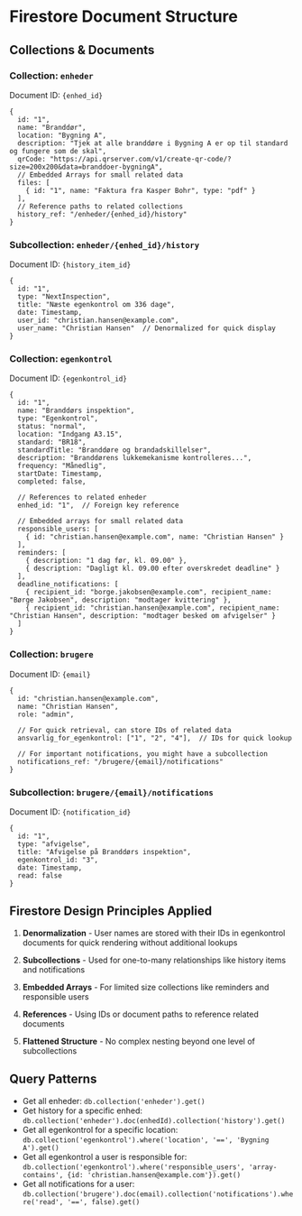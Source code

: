 # Firestore Document Structure

## Collections & Documents

### Collection: `enheder`
Document ID: `{enhed_id}`
```
{
  id: "1",
  name: "Branddør",
  location: "Bygning A",
  description: "Tjek at alle branddøre i Bygning A er op til standard og fungere som de skal",
  qrCode: "https://api.qrserver.com/v1/create-qr-code/?size=200x200&data=branddoer-bygningA",
  // Embedded Arrays for small related data
  files: [
    { id: "1", name: "Faktura fra Kasper Bohr", type: "pdf" }
  ],
  // Reference paths to related collections
  history_ref: "/enheder/{enhed_id}/history"
}
```

### Subcollection: `enheder/{enhed_id}/history`
Document ID: `{history_item_id}`
```
{
  id: "1",
  type: "NextInspection",
  title: "Næste egenkontrol om 336 dage",
  date: Timestamp,
  user_id: "christian.hansen@example.com",
  user_name: "Christian Hansen"  // Denormalized for quick display
}
```

### Collection: `egenkontrol`
Document ID: `{egenkontrol_id}`
```
{
  id: "1",
  name: "Branddørs inspektion",
  type: "Egenkontrol",
  status: "normal",
  location: "Indgang A3.15",
  standard: "BR18",
  standardTitle: "Branddøre og brandadskillelser",
  description: "Branddørens lukkemekanisme kontrolleres...",
  frequency: "Månedlig",
  startDate: Timestamp,
  completed: false,
  
  // References to related enheder
  enhed_id: "1",  // Foreign key reference
  
  // Embedded arrays for small related data
  responsible_users: [
    { id: "christian.hansen@example.com", name: "Christian Hansen" }
  ],
  reminders: [
    { description: "1 dag før, kl. 09.00" },
    { description: "Dagligt kl. 09.00 efter overskredet deadline" }
  ],
  deadline_notifications: [
    { recipient_id: "borge.jakobsen@example.com", recipient_name: "Børge Jakobsen", description: "modtager kvittering" },
    { recipient_id: "christian.hansen@example.com", recipient_name: "Christian Hansen", description: "modtager besked om afvigelser" }
  ]
}
```

### Collection: `brugere`
Document ID: `{email}`
```
{
  id: "christian.hansen@example.com",
  name: "Christian Hansen",
  role: "admin",
  
  // For quick retrieval, can store IDs of related data
  ansvarlig_for_egenkontrol: ["1", "2", "4"],  // IDs for quick lookup
  
  // For important notifications, you might have a subcollection
  notifications_ref: "/brugere/{email}/notifications"
}
```

### Subcollection: `brugere/{email}/notifications`
Document ID: `{notification_id}`
```
{
  id: "1",
  type: "afvigelse",
  title: "Afvigelse på Branddørs inspektion",
  egenkontrol_id: "3",
  date: Timestamp,
  read: false
}
```

## Firestore Design Principles Applied

1. **Denormalization** - User names are stored with their IDs in egenkontrol documents for quick rendering without additional lookups

2. **Subcollections** - Used for one-to-many relationships like history items and notifications

3. **Embedded Arrays** - For limited size collections like reminders and responsible users

4. **References** - Using IDs or document paths to reference related documents

5. **Flattened Structure** - No complex nesting beyond one level of subcollections

## Query Patterns

- Get all enheder: `db.collection('enheder').get()`
- Get history for a specific enhed: `db.collection('enheder').doc(enhedId).collection('history').get()`
- Get all egenkontrol for a specific location: `db.collection('egenkontrol').where('location', '==', 'Bygning A').get()`
- Get all egenkontrol a user is responsible for: `db.collection('egenkontrol').where('responsible_users', 'array-contains', {id: 'christian.hansen@example.com'}).get()`
- Get all notifications for a user: `db.collection('brugere').doc(email).collection('notifications').where('read', '==', false).get()` 